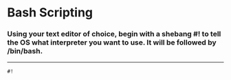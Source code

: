 <!---
  Name          : Bash Scripting
  Project       : Linux-Basics
  Description   : Introduction to Bash Scripting
  Creation Date : 20 Novembber 2023
  Author        : Samhain
  Link          : https://github.com/SunTzusTeacher/Linux-Basics/
--->

# Bash Scripting

### Using your text editor of choice, begin with a shebang **#!** to tell the OS what interpreter you want to use. It will be followed by **/bin/bash**.

---

````shell
#!
````

